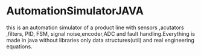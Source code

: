 # AutomationSimulatorJAVA
this is an automation simulator of a product line with sensors ,acutators ,filters, PID, FSM, signal noise,encoder,ADC and fault handling.Everything is made in java without libraries only data structures(util) and real engineering equations.
